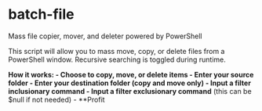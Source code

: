 # batch-file
Mass file copier, mover, and deleter powered by PowerShell

This script will allow you to mass move, copy, or delete files from a PowerShell window. Recursive searching is toggled during runtime.

**How it works:
     - Choose to copy, move, or delete items
     - Enter your source folder
     - Enter your destination folder (copy and move only)
     - Input a filter inclusionary command
     - Input a filter exclusionary command** (this can be $null if not needed)
     - **Profit
